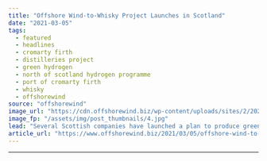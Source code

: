 ```yaml
---
title: "Offshore Wind-to-Whisky Project Launches in Scotland"
date: "2021-03-05"
tags: 
  - featured
  - headlines
  - cromarty firth
  - distilleries project
  - green hydrogen
  - north of scotland hydrogen programme
  - port of cromarty firth
  - whisky
  - offshorewind
source: "offshorewind"
image_url: "https://cdn.offshorewind.biz/wp-content/uploads/sites/2/2021/03/05091004/Offshore-Wind-to-Whiskey-Project-Launches-in-Scotland.jpg"
image_fp: "/assets/img/post_thumbnails/4.jpg"
lead: "Several Scottish companies have launched a plan to produce green hydrogen in Cromarty Firth"
article_url: "https://www.offshorewind.biz/2021/03/05/offshore-wind-to-whisky-project-launches-in-scotland/"
---
```


---
